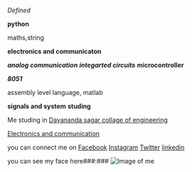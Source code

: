 *Defined*

**python**

maths,string

**electronics and communicaton**

***analog communication***
***integarted circuits***
**microcontroller**

***8051***

assembly level language, matlab

**signals and system**
**studing**

Me studing in [Dayananda sagar collage of engineering](http://dayanandasagar.edu/dsce/)

[Electronics and communication](http://dayanandasagar.edu/dsce/electronics-and-communication)

you can connect me on [Facebook](https://www.facebook.com/profile.php?id=100011421298777)     [Instagram](https://www.instagram.com/prasad.gola//)     [Twitter](https://twitter.com/basavaprasad11)   [linkedin](https://www.linkedin.com/in/basava-prasad-gola-997864137/)


you can see my face here###:###
![Image of me](https://photos.google.com/photo/AF1QipMThxxXuDDQbfA9WoOW0eYDETcn6KhVMTgsB-Ek)
